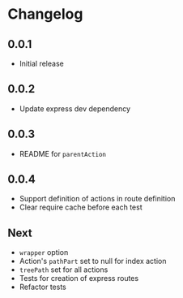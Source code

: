 # Changelog

## 0.0.1

* Initial release

## 0.0.2

* Update express dev dependency

## 0.0.3

* README for `parentAction`

## 0.0.4

* Support definition of actions in route definition
* Clear require cache before each test

## Next

* `wrapper` option
* Action's `pathPart` set to null for index action
* `treePath` set for all actions
* Tests for creation of express routes
* Refactor tests
